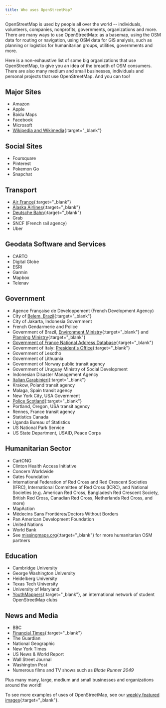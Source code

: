 ```yaml
---
title: Who uses OpenStreetMap?
---
```


OpenStreetMap is used by people all over the world -- individuals, volunteers, companies, nonprofits, governments, organizations and more. There are many ways to use OpenStreetMap: as a basemap, using the OSM data for routing or navigation, using OSM data for GIS analysis, such as planning or logistics for humanitarian groups, utilities, governments and more.

Here is a non-exhaustive list of some big organizations that use OpenStreetMap, to give you an idea of the breadth of OSM consumers. There are also many medium and small businesses, individuals and personal projects that use OpenStreetMap. And you can too!

## Major Sites

* Amazon
* Apple
* Baidu Maps
* Facebook
* Microsoft
* [Wikipedia and Wikimedia](https://blog.wikimedia.org/2018/06/28/interactive-maps-now-in-your-language/){:target="_blank"}

## Social Sites

* Foursquare
* Pinterest
* Pokemon Go
* Snapchat

## Transport

* [Air France](https://wiki.openstreetmap.org/wiki/File:Air_France_seatback_map_display.jpg){:target="_blank"}
* [Alaska Airlines](https://twitter.com/openstreetmapes/status/554009623062388736){:target="_blank"}
* [Deutsche Bahn](https://wiki.openstreetmap.org/wiki/File:OpenStreetMap_in_an_IC2_carriage_(DB).jpg){:target="_blank"}
* Grab
* SNCF (French rail agency)
* Uber

## Geodata Software and Services

* CARTO
* Digital Globe
* ESRI
* Garmin
* Mapbox
* Telenav

## Government

* Agence Française de Développement (French Development Agency)
* City of [Belem, Brazil](http://www.kdaberlinda.pa.gov.br/mapa_app/){:target="_blank"}
* City of Jakarta, Indonesia Government
* French Gendarmerie and Police
* Government of Brazil, [Environment Ministry](https://www.ibama.gov.br/siema/){:target="_blank"} and [Planning Ministry](http://www.visualizador.inde.gov.br){:target="_blank"}
* [Government of France National Address Database](https://adresse.data.gouv.fr){:target="_blank"}
* Government of Italy: [President's Office](http://www.governo.it/mappa-del-presidente){:target="_blank"}
* Government of Lesotho
* Government of Lithuania
* Government of Norway public transit agency
* Government of Uruguay Ministry of Social Development
* Indonesian Disaster Management Agency
* [Italian Carabinieri](http://www.carabinieri.it/cittadino/informazioni/dove-siamo){:target="_blank"}
* Krakow, Poland transit agency
* Malaga, Spain transit agency
* New York City, USA Government
* [Police Scotland](http://www.scotland.police.uk/your-community/edinburgh/){:target="_blank"}
* Portland, Oregon, USA transit agency
* Rennes, France transit agency
* Statistics Canada
* Uganda Bureau of Statistics
* US National Park Service
* US State Department, USAID, Peace Corps

## Humanitarian Sector
* CartONG
* Clinton Health Access Initiative
* Concern Worldwide
* Gates Foundation
* International Federation of Red Cross and Red Crescent Societies (IFRC), International Committee of Red Cross (ICRC), and National Societies (e.g. American Red Cross, Bangladesh Red Crescent Society, British Red Cross, Canadian Red Cross, Netherlands Red Cross, and more)
* MapAction
* Médecins Sans Frontières/Doctors Without Borders
* Pan American Development Foundation
* United Nations
* World Bank
* See [missingmaps.org](https://www.missingmaps.org){:target="_blank"} for more humanitarian OSM partners

## Education
* Cambridge University
* George Washington University
* Heidelberg University
* Texas Tech University
* University of Maryland
* [YouthMappers](https://www.youthmappers.org){:target="_blank"}, an international network of student OpenStreetMap clubs

## News and Media

* BBC
* [Financial Times](https://www.reddit.com/r/dataisbeautiful/comments/9j285h/im_steve_bernard_interactive_design_editor_at_the/e6o3kyz/){:target="_blank"}
* The Guardian
* National Geographic
* New York Times
* US News & World Report
* Wall Street Journal
* Washington Post
* Numerous films and TV shows such as *Blade Runner 2049*

Plus many many, large, medium and small businesses and organizations around the world!

To see more examples of uses of OpenStreetMap, see our [weekly featured images](https://wiki.openstreetmap.org/wiki/Featured_images){:target="_blank"}.
